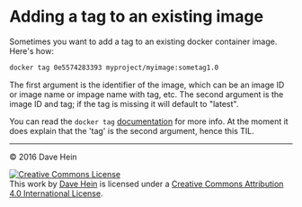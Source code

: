 # Adding a tag to an existing image

Sometimes you want to add a tag to an existing docker container image. Here's how:

```bash
docker tag 0e5574283393 myproject/myimage:sometag1.0
```

The first argument is the identifier of the image, which can be an image ID or image name or impage name with tag, etc. The second argument is the image ID and tag; if the tag is missing it will default to "latest".

You can read the `docker tag` [documentation](https://docs.docker.com/engine/reference/commandline/tag/) for more info. At the moment it does explain that the 'tag' is the second argument, hence this TIL.

---

&copy; 2016 Dave Hein

<a rel="license" href="http://creativecommons.org/licenses/by/4.0/"><img alt="Creative Commons License" style="border-width:0" src="https://i.creativecommons.org/l/by/4.0/88x31.png" /></a><br />This <span xmlns:dct="http://purl.org/dc/terms/" href="http://purl.org/dc/dcmitype/Text" rel="dct:type">work</span> by <a xmlns:cc="http://creativecommons.org/ns#" href="https://github.com/JeNeSuisPasDave/til" property="cc:attributionName" rel="cc:attributionURL">Dave Hein</a> is licensed under a <a rel="license" href="http://creativecommons.org/licenses/by/4.0/">Creative Commons Attribution 4.0 International License</a>.
